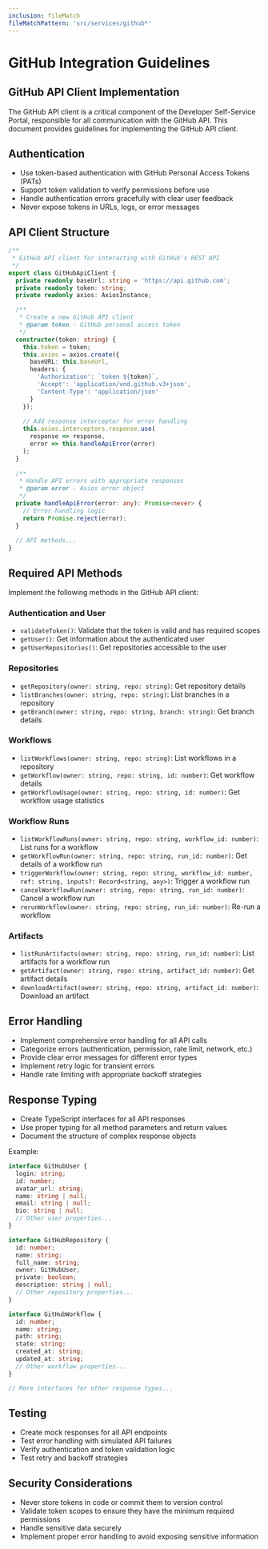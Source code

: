 ```yaml
---
inclusion: fileMatch
fileMatchPattern: 'src/services/github*'
---
```


# GitHub Integration Guidelines

## GitHub API Client Implementation

The GitHub API client is a critical component of the Developer Self-Service Portal, responsible for all communication with the GitHub API. This document provides guidelines for implementing the GitHub API client.

## Authentication

- Use token-based authentication with GitHub Personal Access Tokens (PATs)
- Support token validation to verify permissions before use
- Handle authentication errors gracefully with clear user feedback
- Never expose tokens in URLs, logs, or error messages

## API Client Structure

```typescript
/**
 * GitHub API client for interacting with GitHub's REST API
 */
export class GitHubApiClient {
  private readonly baseUrl: string = 'https://api.github.com';
  private readonly token: string;
  private readonly axios: AxiosInstance;

  /**
   * Create a new GitHub API client
   * @param token - GitHub personal access token
   */
  constructor(token: string) {
    this.token = token;
    this.axios = axios.create({
      baseURL: this.baseUrl,
      headers: {
        'Authorization': `token ${token}`,
        'Accept': 'application/vnd.github.v3+json',
        'Content-Type': 'application/json'
      }
    });
    
    // Add response interceptor for error handling
    this.axios.interceptors.response.use(
      response => response,
      error => this.handleApiError(error)
    );
  }
  
  /**
   * Handle API errors with appropriate responses
   * @param error - Axios error object
   */
  private handleApiError(error: any): Promise<never> {
    // Error handling logic
    return Promise.reject(error);
  }
  
  // API methods...
}
```

## Required API Methods

Implement the following methods in the GitHub API client:

### Authentication and User

- `validateToken()`: Validate that the token is valid and has required scopes
- `getUser()`: Get information about the authenticated user
- `getUserRepositories()`: Get repositories accessible to the user

### Repositories

- `getRepository(owner: string, repo: string)`: Get repository details
- `listBranches(owner: string, repo: string)`: List branches in a repository
- `getBranch(owner: string, repo: string, branch: string)`: Get branch details

### Workflows

- `listWorkflows(owner: string, repo: string)`: List workflows in a repository
- `getWorkflow(owner: string, repo: string, id: number)`: Get workflow details
- `getWorkflowUsage(owner: string, repo: string, id: number)`: Get workflow usage statistics

### Workflow Runs

- `listWorkflowRuns(owner: string, repo: string, workflow_id: number)`: List runs for a workflow
- `getWorkflowRun(owner: string, repo: string, run_id: number)`: Get details of a workflow run
- `triggerWorkflow(owner: string, repo: string, workflow_id: number, ref: string, inputs?: Record<string, any>)`: Trigger a workflow run
- `cancelWorkflowRun(owner: string, repo: string, run_id: number)`: Cancel a workflow run
- `rerunWorkflow(owner: string, repo: string, run_id: number)`: Re-run a workflow

### Artifacts

- `listRunArtifacts(owner: string, repo: string, run_id: number)`: List artifacts for a workflow run
- `getArtifact(owner: string, repo: string, artifact_id: number)`: Get artifact details
- `downloadArtifact(owner: string, repo: string, artifact_id: number)`: Download an artifact

## Error Handling

- Implement comprehensive error handling for all API calls
- Categorize errors (authentication, permission, rate limit, network, etc.)
- Provide clear error messages for different error types
- Implement retry logic for transient errors
- Handle rate limiting with appropriate backoff strategies

## Response Typing

- Create TypeScript interfaces for all API responses
- Use proper typing for all method parameters and return values
- Document the structure of complex response objects

Example:

```typescript
interface GitHubUser {
  login: string;
  id: number;
  avatar_url: string;
  name: string | null;
  email: string | null;
  bio: string | null;
  // Other user properties...
}

interface GitHubRepository {
  id: number;
  name: string;
  full_name: string;
  owner: GitHubUser;
  private: boolean;
  description: string | null;
  // Other repository properties...
}

interface GitHubWorkflow {
  id: number;
  name: string;
  path: string;
  state: string;
  created_at: string;
  updated_at: string;
  // Other workflow properties...
}

// More interfaces for other response types...
```

## Testing

- Create mock responses for all API endpoints
- Test error handling with simulated API failures
- Verify authentication and token validation logic
- Test retry and backoff strategies

## Security Considerations

- Never store tokens in code or commit them to version control
- Validate token scopes to ensure they have the minimum required permissions
- Handle sensitive data securely
- Implement proper error handling to avoid exposing sensitive information